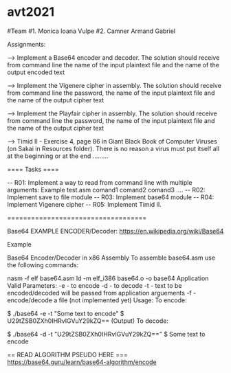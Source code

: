 # avt2021

#Team
#1. Monica Ioana Vulpe
#2. Camner Armand Gabriel


Assignments:

--> Implement a Base64 encoder and decoder. The solution should receive from command line the
name of the input plaintext file and the name of the output encoded text  

--> Implement the Vigenere cipher in assembly. The solution should receive from command line the
password, the name of the input plaintext file and the name of the output cipher text

-->  Implement the Playfair cipher in assembly. The solution should receive from command line the
password, the name of the input plaintext file and the name of the output cipher text

--> Timid II - Exercise 4, page 86 in Giant Black Book of Computer Viruses (on Sakai in Resources
folder). There is no reason a virus must put itself all at the beginning or at the end .........

==== Tasks ====

-- R01: Implement a way to read from command line with multiple arguments: Example
test.asm comand1 comand2 comand3 ....
-- R02: Implement save to file module
-- R03: Implement base64 module
-- R04: Implement Vigenere cipher
-- R05: Implement Timid II.

===================================

Base64 EXAMPLE ENCODER/Decoder:
https://en.wikipedia.org/wiki/Base64

Example

Base64 Encoder/Decoder in x86 Assembly
To assemble base64.asm use the following commands:

nasm -f elf base64.asm
ld -m elf_i386 base64.o -o base64
Application Valid Parameters:
-e - to encode
-d - to decode
-t - text to be encoded/decoded will be passed from application arguements
-f - encode/decode a file (not implemented yet)
Usage:
To encode:

$ ./base64 -e -t "Some text to encode"
$ U29tZSB0ZXh0IHRvIGVuY29kZQ== (Output)
To decode:

$ ./base64 -d -t "U29tZSB0ZXh0IHRvIGVuY29kZQ=="
$ Some text to encode


== READ ALGORITHM PSEUDO HERE ===
https://base64.guru/learn/base64-algorithm/encode
